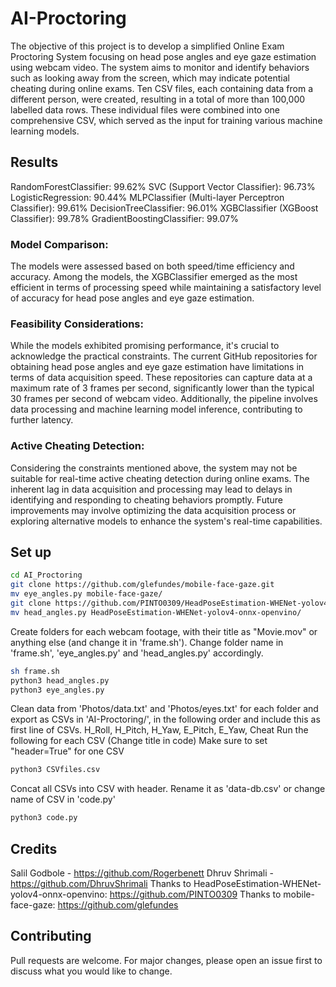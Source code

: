 # AI-Proctoring
The objective of this project is to develop a simplified Online Exam Proctoring System focusing on head pose angles and eye gaze estimation using webcam video. The system aims to monitor and identify behaviors such as looking away from the screen, which may indicate potential cheating during online exams.
Ten CSV files, each containing data from a different person, were created, resulting in a total of more than 100,000 labelled data rows. These individual files were combined into one comprehensive CSV, which served as the input for training various machine learning models.

## Results
RandomForestClassifier: 99.62%
SVC (Support Vector Classifier): 96.73%
LogisticRegression: 90.44%
MLPClassifier (Multi-layer Perceptron Classifier): 99.61%
DecisionTreeClassifier: 96.01%
XGBClassifier (XGBoost Classifier): 99.78%
GradientBoostingClassifier: 99.07%

### Model Comparison:
The models were assessed based on both speed/time efficiency and accuracy. Among the models, the XGBClassifier emerged as the most efficient in terms of processing speed while maintaining a satisfactory level of accuracy for head pose angles and eye gaze estimation.
### Feasibility Considerations:
While the models exhibited promising performance, it's crucial to acknowledge the practical constraints. The current GitHub repositories for obtaining head pose angles and eye gaze estimation have limitations in terms of data acquisition speed. These repositories can capture data at a maximum rate of 3 frames per second, significantly lower than the typical 30 frames per second of webcam video. Additionally, the pipeline involves data processing and machine learning model inference, contributing to further latency.
### Active Cheating Detection:
Considering the constraints mentioned above, the system may not be suitable for real-time active cheating detection during online exams. The inherent lag in data acquisition and processing may lead to delays in identifying and responding to cheating behaviors promptly. Future improvements may involve optimizing the data acquisition process or exploring alternative models to enhance the system's real-time capabilities.


## Set up
```bash
cd AI_Proctoring
git clone https://github.com/glefundes/mobile-face-gaze.git
mv eye_angles.py mobile-face-gaze/
git clone https://github.com/PINTO0309/HeadPoseEstimation-WHENet-yolov4-onnx-openvino.git
mv head_angles.py HeadPoseEstimation-WHENet-yolov4-onnx-openvino/
```

Create folders for each webcam footage, with their title as "Movie.mov" or anything else (and change it in 'frame.sh'). 
Change folder name in 'frame.sh', 'eye_angles.py' and 'head_angles.py' accordingly.
```bash
sh frame.sh
python3 head_angles.py
python3 eye_angles.py
```

Clean data from 'Photos/data.txt' and 'Photos/eyes.txt' for each folder and export as CSVs in 'AI-Proctoring/', in the following order and include this as first line of CSVs.
H_Roll, H_Pitch, H_Yaw, E_Pitch, E_Yaw, Cheat
Run the following for each CSV (Change title in code)
Make sure to set "header=True" for one CSV
```python
python3 CSVfiles.csv
```

Concat all CSVs into CSV with header.
Rename it as 'data-db.csv' or change name of CSV in 'code.py'
```python
python3 code.py
```

## Credits
Salil Godbole - https://github.com/Rogerbenett
Dhruv Shrimali - https://github.com/DhruvShrimali
Thanks to HeadPoseEstimation-WHENet-yolov4-onnx-openvino: https://github.com/PINTO0309
Thanks to mobile-face-gaze: https://github.com/glefundes

## Contributing
Pull requests are welcome. For major changes, please open an issue first to discuss what you would like to change.
